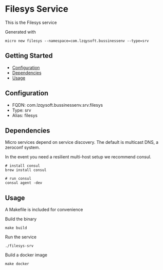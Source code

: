 # Filesys Service

This is the Filesys service

Generated with

```
micro new filesys --namespace=com.lzqysoft.bussinessenv --type=srv
```

## Getting Started

- [Configuration](#configuration)
- [Dependencies](#dependencies)
- [Usage](#usage)

## Configuration

- FQDN: com.lzqysoft.bussinessenv.srv.filesys
- Type: srv
- Alias: filesys

## Dependencies

Micro services depend on service discovery. The default is multicast DNS, a zeroconf system.

In the event you need a resilient multi-host setup we recommend consul.

```
# install consul
brew install consul

# run consul
consul agent -dev
```

## Usage

A Makefile is included for convenience

Build the binary

```
make build
```

Run the service
```
./filesys-srv
```

Build a docker image
```
make docker
```